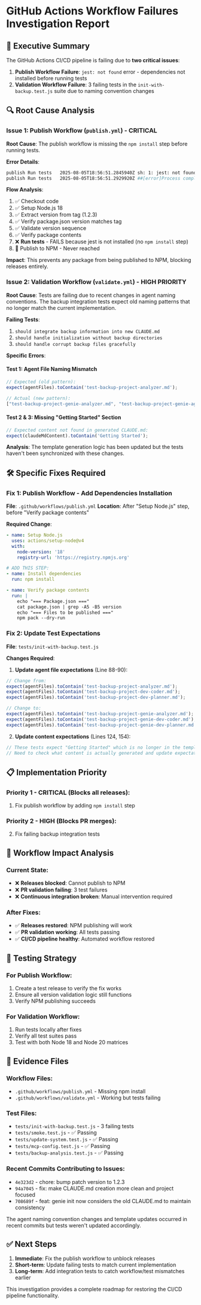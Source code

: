 # GitHub Actions Workflow Failures Investigation Report

## 🚨 Executive Summary

The GitHub Actions CI/CD pipeline is failing due to **two critical issues**:

1. **Publish Workflow Failure**: `jest: not found` error - dependencies not installed before running tests
2. **Validation Workflow Failure**: 3 failing tests in the `init-with-backup.test.js` suite due to naming convention changes

## 🔍 Root Cause Analysis

### Issue 1: Publish Workflow (`publish.yml`) - CRITICAL

**Root Cause**: The publish workflow is missing the `npm install` step before running tests.

**Error Details**:
```bash
publish	Run tests	2025-08-05T18:56:51.2845940Z sh: 1: jest: not found
publish	Run tests	2025-08-05T18:56:51.2929920Z ##[error]Process completed with exit code 127.
```

**Flow Analysis**:
1. ✅ Checkout code
2. ✅ Setup Node.js 18
3. ✅ Extract version from tag (1.2.3)
4. ✅ Verify package.json version matches tag
5. ✅ Validate version sequence
6. ✅ Verify package contents
7. ❌ **Run tests** - FAILS because jest is not installed (no `npm install` step)
8. 🚫 Publish to NPM - Never reached

**Impact**: This prevents any package from being published to NPM, blocking releases entirely.

### Issue 2: Validation Workflow (`validate.yml`) - HIGH PRIORITY

**Root Cause**: Tests are failing due to recent changes in agent naming conventions. The backup integration tests expect old naming patterns that no longer match the current implementation.

**Failing Tests**:
1. `should integrate backup information into new CLAUDE.md`
2. `should handle initialization without backup directories` 
3. `should handle corrupt backup files gracefully`

**Specific Errors**:

#### Test 1: Agent File Naming Mismatch
```javascript
// Expected (old pattern):
expect(agentFiles).toContain('test-backup-project-analyzer.md');

// Actual (new pattern):
["test-backup-project-genie-analyzer.md", "test-backup-project-genie-agent-creator.md", ...]
```

#### Test 2 & 3: Missing "Getting Started" Section
```javascript
// Expected content not found in generated CLAUDE.md:
expect(claudeMdContent).toContain('Getting Started');
```

**Analysis**: The template generation logic has been updated but the tests haven't been synchronized with these changes.

## 🛠️ Specific Fixes Required

### Fix 1: Publish Workflow - Add Dependencies Installation

**File**: `.github/workflows/publish.yml`
**Location**: After "Setup Node.js" step, before "Verify package contents"

**Required Change**:
```yaml
- name: Setup Node.js
  uses: actions/setup-node@v4
  with:
    node-version: '18'
    registry-url: 'https://registry.npmjs.org'

# ADD THIS STEP:
- name: Install dependencies
  run: npm install

- name: Verify package contents
  run: |
    echo "=== Package.json ==="
    cat package.json | grep -A5 -B5 version
    echo "=== Files to be published ==="
    npm pack --dry-run
```

### Fix 2: Update Test Expectations

**File**: `tests/init-with-backup.test.js`

**Changes Required**:

1. **Update agent file expectations** (Line 88-90):
```javascript
// Change from:
expect(agentFiles).toContain('test-backup-project-analyzer.md');
expect(agentFiles).toContain('test-backup-project-dev-coder.md');
expect(agentFiles).toContain('test-backup-project-dev-planner.md');

// Change to:
expect(agentFiles).toContain('test-backup-project-genie-analyzer.md');
expect(agentFiles).toContain('test-backup-project-genie-dev-coder.md');
expect(agentFiles).toContain('test-backup-project-genie-dev-planner.md');
```

2. **Update content expectations** (Lines 124, 154):
```javascript
// These tests expect "Getting Started" which is no longer in the template
// Need to check what content is actually generated and update expectations
```

## 📋 Implementation Priority

### Priority 1 - CRITICAL (Blocks all releases):
1. Fix publish workflow by adding `npm install` step

### Priority 2 - HIGH (Blocks PR merges):
2. Fix failing backup integration tests

## 🔄 Workflow Impact Analysis

### Current State:
- ❌ **Releases blocked**: Cannot publish to NPM
- ❌ **PR validation failing**: 3 test failures
- ❌ **Continuous integration broken**: Manual intervention required

### After Fixes:
- ✅ **Releases restored**: NPM publishing will work
- ✅ **PR validation working**: All tests passing
- ✅ **CI/CD pipeline healthy**: Automated workflow restored

## 🎯 Testing Strategy

### For Publish Workflow:
1. Create a test release to verify the fix works
2. Ensure all version validation logic still functions
3. Verify NPM publishing succeeds

### For Validation Workflow:
1. Run tests locally after fixes
2. Verify all test suites pass
3. Test with both Node 18 and Node 20 matrices

## 📝 Evidence Files

### Workflow Files:
- `.github/workflows/publish.yml` - Missing npm install
- `.github/workflows/validate.yml` - Working but tests failing

### Test Files:
- `tests/init-with-backup.test.js` - 3 failing tests
- `tests/smoke.test.js` - ✅ Passing
- `tests/update-system.test.js` - ✅ Passing  
- `tests/mcp-config.test.js` - ✅ Passing
- `tests/backup-analysis.test.js` - ✅ Passing

### Recent Commits Contributing to Issues:
- `4e323d2` - chore: bump patch version to 1.2.3
- `94a7045` - fix: make CLAUDE.md creation more clean and project focused
- `708689f` - feat: genie init now considers the old CLAUDE.md to maintain consistency

The agent naming convention changes and template updates occurred in recent commits but tests weren't updated accordingly.

## ✅ Next Steps

1. **Immediate**: Fix the publish workflow to unblock releases
2. **Short-term**: Update failing tests to match current implementation
3. **Long-term**: Add integration tests to catch workflow/test mismatches earlier

This investigation provides a complete roadmap for restoring the CI/CD pipeline functionality.